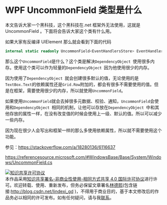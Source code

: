 # WPF UncommonField 类型是什么

本文告诉大家一个黑科技，这个黑科技在.net 框架外无法使用，这就是 UncommonField 。下面将会告诉大家这个类有什么用。

<!--more-->
<!-- csdn -->

<!-- 标签：WPF，.net framework,.net源代码,源代码分析 -->

如果大家有反编译 UIElement 那么就会看到下面的代码

```csharp
internal static readonly UncommonField<EventHandlersStore> EventHandlersStoreField = new UncommonField<EventHandlersStore>();
```

那么这个`UncommonField`是什么？这个类是解决`DependencyObject `使用很多内存。使用这个类可以作为轻量的`DependencyObject `因为他使用很少的内存。

因为使用了`DependencyObject `就会创建很多默认的值，无论使用的是`TextBox.Text`的依赖属性还是`Grid.Row`附加的，都会有很多不需要使用的值。但是在框架，需要使用很少的内存，所以就使用`UncommonField`。

如果使用`UncommonField`就会去掉很多元数据、校验、通知，`UncommonField`会使用和`DependencyObject `相同的机制，让他可以存放在`DependencyObject `中和其他存放的属性一样，在没有改变值的时候会使用上一级、默认的值。所以可以减少一些内存。

因为现在很少人会写出和框架一样的那么多使用依赖属性，所以就不需要使用这个功能。

参见：https://stackoverflow.com/a/18280136/6116637

https://referencesource.microsoft.com/#WindowsBase/Base/System/Windows/UncommonField.cs



<a rel="license" href="http://creativecommons.org/licenses/by-nc-sa/4.0/"><img alt="知识共享许可协议" style="border-width:0" src="https://licensebuttons.net/l/by-nc-sa/4.0/88x31.png" /></a><br />本作品采用<a rel="license" href="http://creativecommons.org/licenses/by-nc-sa/4.0/">知识共享署名-非商业性使用-相同方式共享 4.0 国际许可协议</a>进行许可。欢迎转载、使用、重新发布，但务必保留文章署名[林德熙](http://blog.csdn.net/lindexi_gd)(包含链接:http://blog.csdn.net/lindexi_gd )，不得用于商业目的，基于本文修改后的作品务必以相同的许可发布。如有任何疑问，请与我[联系](mailto:lindexi_gd@163.com)。

